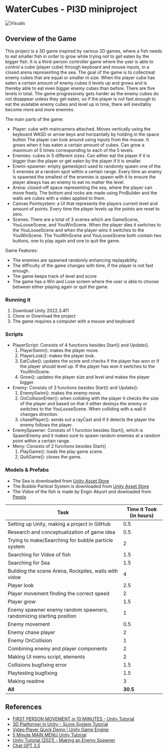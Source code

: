 # WaterCubes - PI3D miniproject

![Visuals](https://github.com/Vanillariis/WaterCubes/blob/main/Piv%20recording.gif)

## Overview of the Game

This project is a 3D game inspired by various 2D games, where a fish needs to eat smaller fish in order to grow while trying not to get eaten by the bigger fish. It is a third-person controller game where the user is  able to control a cube (player cube) through keyboard and mouse inputs, in a closed arena representing the sea. The goal of the game is to collect/eat enemy cubes that are equal or smaller in size. When the player cube has eaten a certain amount of enemy cubes it levels up and grows and is thereby able to eat even bigger enemy cubes than before. There are five levels in total. The game progressively gets harder as the enemy cubes do not disappear unless they get eaten, so if the player is not fast enough to eat the available enemy cubes and level up in time, there will inevitably become more and more enemies. 

The main parts of the game:

- Player: cube with maincamera attached. Moves vertically using the keyboard WASD or arrow keys and horizantally by holding in the space button The player can look around using inputs from the mouse. It grows when it has eaten a certain amount of cubes. Can grow a maximum of 5 times corresponding to each of the 5 levels. 
-	Enemies: cubes in 5 different sizes. Can either eat the player if it is bigger than the player or get eaten by the player if it is smaller.
-	Enemi-spawner: empty gameobject used to randomly spawn one of the 5 enemies at a random spot within a certain range. Every time an enemy is spawned the smallest of the enemies is spawn with it to ensure the player always has an enemy to eat no matter the level.
-	Arena: closed-off space representing the sea, where the player can move freely. The bottom and rocks are made using ProBuilder and the walls are cubes with a video applied to them. 
-	Canvas Pointsystem: a UI that represents the players current level and amount of points. Every time the player levels up the points are reset to zero. 
-	Scenes: There are a total of 3 scenes which are GameScene, YouLooseScene, and YouWinScene. When the player dies it switches to the YouLooseScene and when the player wins it switches to the YouWinScene. The YouWinScene and YouLooseScene both contain two buttons, one to play again and one to quit the game.

Game Features:
- The enemies are spawned randomly enhancing replayability. 
-	The difficulty of the game changes with time, if the player is not fast enough.
-	The game keeps track of level and score
-	The game has a Win and Lose screen where the user is able to choose between either playing again or quit the game.  

### Running it
1. Download Unity 2022.3.4f1
2. Clone or Download the project 
3. The game requires a computer with a mouse and keyboard

### Scripts
- PlayerScript: Consists of 4 functions besides Start() and Update().
  1. PlayerSwim(): makes the player move.
  2. PlayerLook(): makes the player look.
  3. EatCube(): updates the score and checks if the player has won or if the player should level up. If the player has won it switches to the YouWinScene.
  4. Grow(): updates the player size and level and makes the player bigger.
- Enemy: Consists of 3 functions besides Start() and Update():
  1. EnemySwim(): makes the enemy move.
  2. OnCollisionEnter(): when colliding with the player it checks the size of the player and based on that it either destoys the enemy or switches to the  YouLooseScene. When colliding with a wall it changes direction.
  3. chasePlayer(): sends out a rayCast and if it detects the player the enemy follows the player.
 - EnemySpawner: Consists of 1 function besides Start(), which is SpawnEnemy and it makes sure to spawn random enemies at a random point within a certain range.
 - Meny: Consists of 2 functions besides Start()
   1. PlayGame(): loads the play game scene.
   2. QuitGame(): closes the game. 

### Models & Prefabs
- The Sea is downloaded from [Unity Asset Store](https://assetstore.unity.com/packages/tools/particles-effects/lowpoly-water-107563)
- The Bubble Particel System is downloaded from [Unity Asset Store](https://assetstore.unity.com/packages/vfx/particles/environment/jiggly-bubble-free-61236)
- The Vidoe of the fish is made by Engin Akyurt and dowloaded from [Pexels](https://www.pexels.com/video/colorful-tropical-fish-swimming-in-an-aquarium-16011847/)

| **Task**                                                                | **Time it Took (in hours)** |
|--------------------------------------------------------------------------------|------------------------------------|
|     Setting up   Unity, making a project in GitHub                             |     0.5                            |
|     Research and   conceptualization of game idea                              |     0.5                            |
|     Trying to make/Searching for   bubble particle system                      |     2                              |
|     Searching for   Vidoe of fish                                              |     1.5                            |
|     Searching for   Sea                                                        |     1.5                            |
|     Building the scene   Arena, Rockpiles, walls with vidoe                    |     4                              |
|     Player look                                                                |     2.5                            |
|     Player   movement  finding the correct speed                               |     2                              |
|     Player   grow                                                              |     1.5                            |
|     Enemy  spawner  enemy random spawners, randomizing starting position       |     1                              |
|     Enemy movement                                                             |     0.5                            |
|     Enemy chase player                                                         |     2                              |
|     Enemy OnCollision                                                          |     1                              |
|     Combining enemy and player components                                      |     2                              |
|     Making UI   menu script, elements                                          |     2                              |
|     Collisions   bugfixing error                                               |     1.5                            |
|     Playtesting  bugfixing                                                     |     1.5                            |
|     Making readme                                                              |     3                              |
|     **All**                                                                    |     **30.5**                       |

## References
- [FIRST PERSON MOVEMENT in 10 MINUTES - Unity Tutorial](https://www.youtube.com/watch?v=f473C43s8nE&t=159s)
- [3D Platformer in Unity - Score System Tutorial](https://www.youtube.com/watch?v=FmhKnU8gTI4)
- [Video Player Quick Demo | Unity Game Engine](https://www.youtube.com/watch?v=Z2VeeNOKm24) 
- [5 Minute MAIN MENU Unity Tutorial](https://www.youtube.com/watch?v=-GWjA6dixV4)
- [Unity Tutorial (2021) - Making an Enemy Spawner](https://www.youtube.com/watch?v=SELTWo1XZ0c&t=188s)
- [Chat GPT 3.5](chat.openai.com)

 
